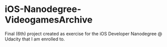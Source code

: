 # iOS-Nanodegree-VideogamesArchive
Final (6th) project created as exercise for the iOS Developer Nanodegree @ Udacity that I am enrolled to.
